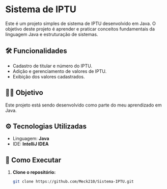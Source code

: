# Sistema de IPTU

Este é um projeto simples de sistema de IPTU desenvolvido em Java. O objetivo deste projeto é aprender e praticar conceitos fundamentais da linguagem Java e estruturação de sistemas.

## 🛠️ Funcionalidades

- Cadastro de titular e número do IPTU.
- Adição e gerenciamento de valores de IPTU.
- Exibição dos valores cadastrados.

## 🧑‍💻 Objetivo

Este projeto está sendo desenvolvido como parte do meu aprendizado em Java. 

## ⚙️ Tecnologias Utilizadas

- Linguagem: **Java**
- IDE: **IntelliJ IDEA**

## 🚀 Como Executar

1. **Clone o repositório:**
   ```bash
   git clone https://github.com/Meck210/Sistema-IPTU.git
